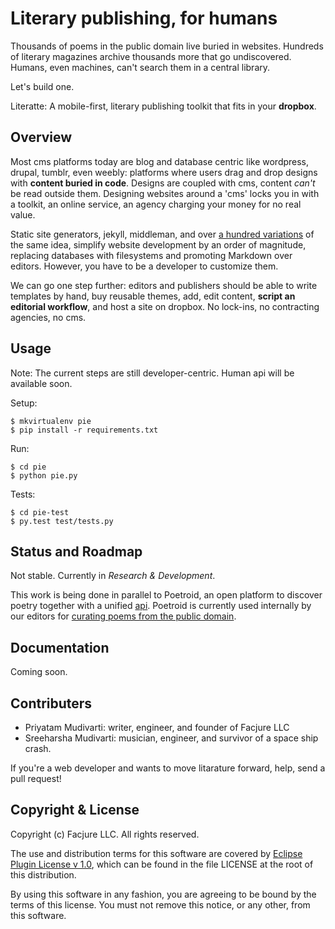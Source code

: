 # Literary publishing, for humans

Thousands of poems in the public domain live buried in websites. Hundreds of literary magazines archive thousands more that go undiscovered. Humans, even machines, can't search them in a central library.

Let's build one.

Literatte: A mobile-first, literary publishing toolkit that fits in your **dropbox**.

## Overview

Most cms platforms today are blog and database centric like wordpress, drupal, tumblr, even weebly: platforms where users drag and drop designs with **content buried in code**. Designs are coupled with cms, content _can't_ be read outside them. Designing websites around a 'cms' locks you in with a toolkit, an online service, an agency charging your money for no real value.

Static site generators, jekyll, middleman, and over [a hundred variations](http://nanoc.ws/about/) of the same idea, simplify website development by an order of magnitude, replacing databases with filesystems and promoting Markdown over editors. However, you have to be a developer to customize them.

We can go one step further: editors and publishers should be able to write templates by hand, buy reusable themes, add, edit content, **script an editorial workflow**, and host a site on dropbox. No lock-ins, no contracting agencies, no cms.

## Usage

Note: The current steps are still developer-centric. Human api will be available soon.

Setup:

    $ mkvirtualenv pie
    $ pip install -r requirements.txt

Run:

    $ cd pie
    $ python pie.py

Tests:

    $ cd pie-test
    $ py.test test/tests.py

## Status and Roadmap

Not stable. Currently in *Research & Development*.

This work is being done in parallel to Poetroid, an open platform to discover poetry together with a unified [api](http://en.wikipedia.org/wiki/Application_programming_interface). Poetroid is currently used internally by our editors for [curating poems from the public domain](https://github.com/Facjure/poetroid-public-domain).

## Documentation

Coming soon.

## Contributers

- Priyatam Mudivarti: writer, engineer, and founder of Facjure LLC
- Sreeharsha Mudivarti: musician, engineer, and survivor of a space ship crash.

If you're a web developer and wants to move litarature forward, help, send a pull request!

## Copyright & License

Copyright (c) Facjure LLC. All rights reserved.

The use and distribution terms for this software are covered by [Eclipse Plugin License v 1.0](http://opensource.org/licenses/eclipse-1.0.php), which can be found in the file LICENSE at the root of this distribution.

By using this software in any fashion, you are agreeing to be bound by the terms of this license. You must not remove this notice, or any other, from this software.
